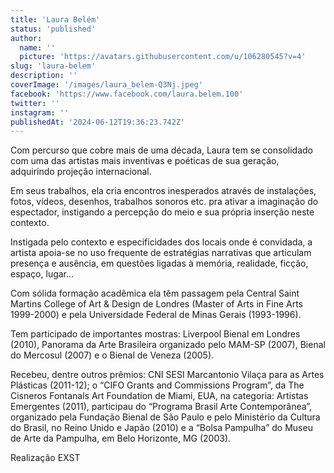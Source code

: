 ```yaml
---
title: 'Laura Belém'
status: 'published'
author:
  name: ''
  picture: 'https://avatars.githubusercontent.com/u/106280545?v=4'
slug: 'laura-belem'
description: ''
coverImage: '/images/laura_belem-Q3Nj.jpeg'
facebook: 'https://www.facebook.com/laura.belem.100'
twitter: ''
instagram: ''
publishedAt: '2024-06-12T19:36:23.742Z'
---
```


Com percurso que cobre mais de uma década, Laura tem se consolidado com uma das artistas mais inventivas e poéticas de sua geração, adquirindo projeção internacional.

Em seus trabalhos, ela cria encontros inesperados através de instalações, fotos, vídeos, desenhos, trabalhos sonoros etc. pra ativar a imaginação do espectador, instigando a percepção do meio e sua própria inserção neste contexto.

Instigada pelo contexto e especificidades dos locais onde é convidada, a artista apoia-se no uso frequente de estratégias narrativas que articulam presença e ausência, em questões ligadas à memória, realidade, ficção, espaço, lugar...

Com sólida formação acadêmica ela têm passagem pela Central Saint Martins College of Art & Design de Londres (Master of Arts in Fine Arts 1999-2000) e pela Universidade Federal de Minas Gerais (1993-1996).

Tem participado de importantes mostras: Liverpool Bienal em Londres (2010), Panorama da Arte Brasileira organizado pelo MAM-SP (2007), Bienal do Mercosul (2007) e o Bienal de Veneza (2005).

Recebeu, dentre outros prêmios: CNI SESI Marcantonio Vilaça para as Artes Plásticas (2011-12); o “CIFO Grants and Commissions Program”, da The Cisneros Fontanals Art Foundation de Miami, EUA, na categoria: Artistas Emergentes (2011), participau do “Programa Brasil Arte Contemporânea”, organizado pela Fundação Bienal de São Paulo e pelo Ministério da Cultura do Brasil, no Reino Unido e Japão (2010) e a “Bolsa Pampulha” do Museu de Arte da Pampulha, em Belo Horizonte, MG (2003).

Realização EXST